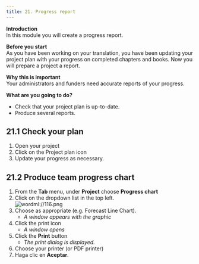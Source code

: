 ```yaml
---
title: 21. Progress report
---
```


**Introduction**  
In this module you will create a progress report.

**Before you start**  
As you have been working on your translation, you have been updating your project plan with your progress on completed chapters and books. Now you will prepare a project a report.

**Why this is important**  
Your administrators and funders need accurate reports of your progress.

**What are you going to do?**
-  Check that your project plan is up-to-date.
-  Produce several reports.

## 21.1 Check your plan
1.  Open your project
1.  Click on the Project plan icon
1.  Update your progress as necessary.


## 21.2 Produce team progress chart
1.  From the **Tab** menu, under **Project** choose **Progress chart**
1.  Click on the dropdown list in the top left.  
   ![wordml://116.png](../media/fa1d3248390ef13abbe36dce13dbd4ec.png)
1.  Choose as appropriate (e.g. Forecast Line Chart).
    -  *A window appears with the graphic*
1.  Click the print icon
    -  *A window opens*
1.  Click the **Print** button
    -  *The print dialog is displayed.*
1.  Choose your printer (or PDF printer)
1.  Haga clic en **Aceptar**.
